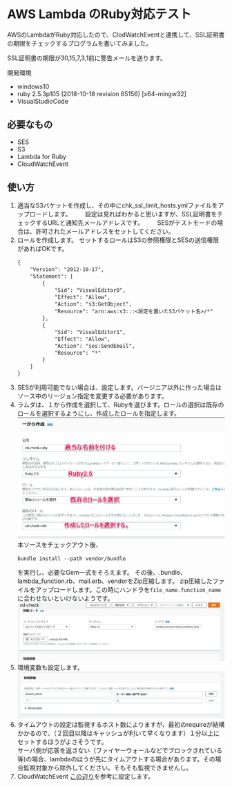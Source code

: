 AWS Lambda のRuby対応テスト
===
AWSのLambdaがRuby対応したので、ClodWatchEventと連携して、SSL証明書の期限をチェックするプログラムを書いてみました。

SSL証明書の期限が30,15,7,3,1前に警告メールを送ります。

開発環境
* windows10
* ruby 2.5.3p105 (2018-10-18 revision 65156) [x64-mingw32]
* VisualStudioCode 

必要なもの
----
* SES
* S3
* Lambda for Ruby
* CloudWatchEvent

使い方
----
1. 適当なS3バケットを作成し、その中にchk_ssl_limit_hosts.ymlファイルをアップロードします。
　　設定は見ればわかると思いますが、SSL証明書をチェックするURLと通知先メールアドレスです。
　　SESがテストモードの場合は、許可されたメールアドレスをセットしてください。
1. ロールを作成します。
  セットするロールはS3の参照権限とSESの送信権限があればOKです。
    ```
    {
        "Version": "2012-10-17",
        "Statement": [
            {
                "Sid": "VisualEditor0",
                "Effect": "Allow",
                "Action": "s3:GetObject",
                "Resource": "arn:aws:s3:::<設定を置いたS3バケット名>/*"
            },
            {
                "Sid": "VisualEditor1",
                "Effect": "Allow",
                "Action": "ses:SendEmail",
                "Resource": "*"
            }
        ]
    }
    ```
1. SESが利用可能でない場合は、設定します。バージニア以外に作った場合はソース中のリージョン指定を変更する必要があります。
1. ラムダは、１から作成を選択して、Rubyを選びます。ロールの選択は既存のロールを選択するようにし、作成したロールを指定します。
![](lambda03.jpg)
本ソースをチェックアウト後、
	```
	bundle install --path vendor/bundle
	```
	を実行し、必要なGem一式をそろえます。
	その後、.bundle、lambda_function.rb、mail.erb、vendorをZip圧縮します。
	zip圧縮したファイルをアップロードします。この時にハンドラを```file_name.function_name```に合わせないといけないようです。
	![](lambda01.jpg)
1. 環境変数も設定します。
    ![](lambda02.jpg)
1. タイムアウトの設定は監視するホスト数によりますが、最初のrequireが結構かかるので、（２回目以降はキャッシュが利いて早くなります）１分以上にセットするほうがよさそうです。  
サーバ側が応答を返さない（ファイヤーウォールなどでブロックされている等)の場合、lambdaのほうが先にタイムアウトする場合があります。その場合監視対象から除外してください。そもそも監視できませんし。
1. CloudWatchEvent
[この辺り](https://bit.ly/2EDhlM2)を参考に設定します。



